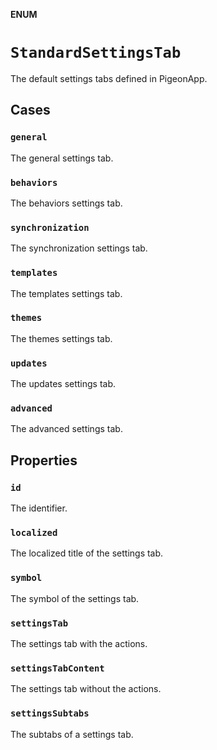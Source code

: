 **ENUM**

# `StandardSettingsTab`

The default settings tabs defined in PigeonApp.

## Cases
### `general`

The general settings tab.

### `behaviors`

The behaviors settings tab.

### `synchronization`

The synchronization settings tab.

### `templates`

The templates settings tab.

### `themes`

The themes settings tab.

### `updates`

The updates settings tab.

### `advanced`

The advanced settings tab.

## Properties
### `id`

The identifier.

### `localized`

The localized title of the settings tab.

### `symbol`

The symbol of the settings tab.

### `settingsTab`

The settings tab with the actions.

### `settingsTabContent`

The settings tab without the actions.

### `settingsSubtabs`

The subtabs of a settings tab.
